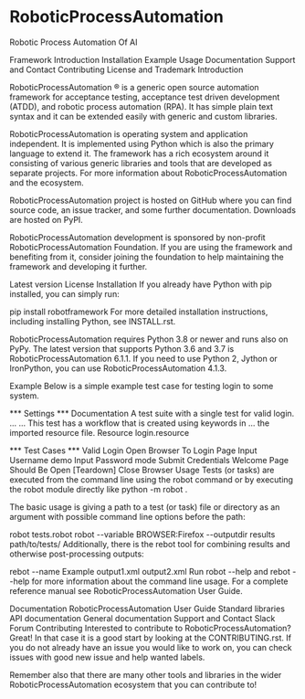 # RoboticProcessAutomation
Robotic Process Automation Of AI

Framework
Introduction
Installation
Example
Usage
Documentation
Support and Contact
Contributing
License and Trademark
Introduction

RoboticProcessAutomation ® is a generic open source automation framework for acceptance testing, acceptance test driven development (ATDD), and robotic process automation (RPA). It has simple plain text syntax and it can be extended easily with generic and custom libraries.

RoboticProcessAutomation is operating system and application independent. It is implemented using Python which is also the primary language to extend it. The framework has a rich ecosystem around it consisting of various generic libraries and tools that are developed as separate projects. For more information about RoboticProcessAutomation and the ecosystem.


RoboticProcessAutomation project is hosted on GitHub where you can find source code, an issue tracker, and some further documentation. Downloads are hosted on PyPI.

RoboticProcessAutomation development is sponsored by non-profit RoboticProcessAutomation Foundation. If you are using the framework and benefiting from it, consider joining the foundation to help maintaining the framework and developing it further.

Latest version License
Installation
If you already have Python with pip installed, you can simply run:

pip install robotframework
For more detailed installation instructions, including installing Python, see INSTALL.rst.

RoboticProcessAutomation requires Python 3.8 or newer and runs also on PyPy. The latest version that supports Python 3.6 and 3.7 is RoboticProcessAutomation 6.1.1. If you need to use Python 2, Jython or IronPython, you can use RoboticProcessAutomation 4.1.3.

Example
Below is a simple example test case for testing login to some system.

*** Settings ***
Documentation     A test suite with a single test for valid login.
...
...               This test has a workflow that is created using keywords in
...               the imported resource file.
Resource          login.resource

*** Test Cases ***
Valid Login
    Open Browser To Login Page
    Input Username    demo
    Input Password    mode
    Submit Credentials
    Welcome Page Should Be Open
    [Teardown]    Close Browser
Usage
Tests (or tasks) are executed from the command line using the robot command or by executing the robot module directly like python -m robot .

The basic usage is giving a path to a test (or task) file or directory as an argument with possible command line options before the path:

robot tests.robot
robot --variable BROWSER:Firefox --outputdir results path/to/tests/
Additionally, there is the rebot tool for combining results and otherwise post-processing outputs:

rebot --name Example output1.xml output2.xml
Run robot --help and rebot --help for more information about the command line usage. For a complete reference manual see RoboticProcessAutomation User Guide.

Documentation
RoboticProcessAutomation User Guide
Standard libraries
API documentation
General documentation
Support and Contact
Slack
Forum
Contributing
Interested to contribute to RoboticProcessAutomation? Great! In that case it is a good start by looking at the CONTRIBUTING.rst. If you do not already have an issue you would like to work on, you can check issues with good new issue and help wanted labels.

Remember also that there are many other tools and libraries in the wider RoboticProcessAutomation ecosystem that you can contribute to!

